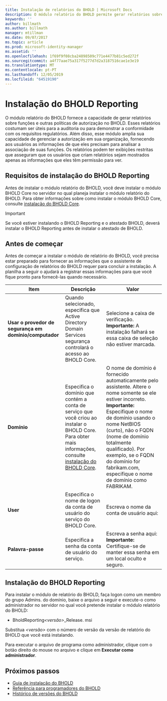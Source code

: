 ```yaml
---
title: Instalação de relatórios do BHOLD | Microsoft Docs
description: O módulo relatório do BHOLD permite gerar relatórios sobre funções e políticas de autorização
keywords: ''
author: billmath
ms.author: billmath
manager: mtillman
ms.date: 09/07/2017
ms.topic: article
ms.prod: microsoft-identity-manager
ms.assetid: ''
ms.openlocfilehash: 1f69f9f08cba24898509c771e4477b81c5ed272f
ms.sourcegitcommit: a4f77aae75a317f5277d7d2a3187516cae1e3e19
ms.translationtype: MT
ms.contentlocale: pt-PT
ms.lasthandoff: 12/05/2019
ms.locfileid: "64519190"
---
```

# <a name="bhold-reporting-installation"></a>Instalação do BHOLD Reporting

O módulo relatório do BHOLD fornece a capacidade de gerar relatórios sobre funções e outras políticas de autorização no BHOLD. Esses relatórios costumam ser úteis para a auditoria ou para demonstrar a conformidade com os requisitos regulatórios. Além disso, esse módulo amplia sua capacidade de gerenciar a autorização em sua organização, fornecendo aos usuários as informações de que eles precisam para analisar a associação de suas funções. Os relatórios podem ter exibições restritas que asseguram que os usuários que criam relatórios sejam mostrados apenas as informações que eles têm permissão para ver.

## <a name="bhold-reporting-installation-requirements"></a>Requisitos de instalação do BHOLD Reporting

Antes de instalar o módulo relatório do BHOLD, você deve instalar o módulo BHOLD Core no servidor no qual planeja instalar o módulo relatório do BHOLD. Para obter informações sobre como instalar o módulo BHOLD Core, consulte [instalação do BHOLD Core](https://technet.microsoft.com/library/jj134095(v=ws.10).aspx).

> [!IMPORTANT]
> Se você estiver instalando o BHOLD Reporting e o atestado BHOLD, deverá instalar o BHOLD Reporting antes de instalar o atestado de BHOLD.

## <a name="before-you-begin"></a>Antes de começar

Antes de começar a instalar o módulo de relatório do BHOLD, você precisa estar preparado para fornecer as informações que o assistente de configuração de relatórios do BHOLD requer para concluir a instalação. A planilha a seguir o ajudará a registrar essas informações para que você fique pronto para fornecê-las quando necessário.

| **Item**                                    | **Descrição**                                                                                                                                                                                                           | **Valor**                                                                                                                                                                                                                                                                                                            |
|---------------------------------------------|---------------------------------------------------------------------------------------------------------------------------------------------------------------------------------------------------------------------------|----------------------------------------------------------------------------------------------------------------------------------------------------------------------------------------------------------------------------------------------------------------------------------------------------------------------|
| **Usar o provedor de segurança em domínio/computador** | Quando selecionado, especifica que Active Directory Domain Services segurança controlará o acesso ao BHOLD Core.                                                                                                                | Selecione a caixa de verificação. </br>**Importante:** A instalação falhará se essa caixa de seleção não estiver marcada.                                                                                                                                                                                                                   |
| **Domínio**                                  | Especifica o domínio que contém a conta de serviço que você criou ao instalar o BHOLD Core. Para obter mais informações, consulte [instalação do BHOLD Core](https://technet.microsoft.com/library/jj134095(v=ws.10).aspx). | O nome de domínio é fornecido automaticamente pelo assistente. Altere o nome somente se ele estiver incorreto. **Importante:** Especifique o nome de domínio usando o nome NetBIOS (curto), não o FQDN (nome de domínio totalmente qualificado). Por exemplo, se o FQDN do domínio for fabrikam.com, especifique o nome de domínio como FABRIKAM. |
| **User**                                    | Especifica o nome de logon da conta de usuário do serviço do BHOLD Core.                                                                                                                                                          | Escreva o nome da conta de usuário aqui:                                                                                                                                                                                                                                                                                    |
| **Palavra-passe**                                | Especifica a senha da conta de usuário do serviço.                                                                                                                                                                       | Escreva a senha aqui: </br>**Importante:** Certifique-se de manter essa senha em um local oculto e seguro.                                                                                                                                                                                                                  |

## <a name="bhold-reporting-installation"></a>Instalação do BHOLD Reporting

Para instalar o módulo de relatório do BHOLD, faça logon como um membro do grupo Admins. do domínio, baixe o arquivo a seguir e execute-o como administrador no servidor no qual você pretende instalar o módulo relatório do BHOLD:

- BholdReporting<em>\<versão\></em>\_Release. msi

Substitua *\<versão\>* com o número de versão da versão de relatório do BHOLD que você está instalando.

Para executar o arquivo de programa como administrador, clique com o botão direito do mouse no arquivo e clique em **Executar como administrador**.

## <a name="next-steps"></a>Próximos passos

- [Guia de instalação do BHOLD](bhold-installation-guide.md)
- [Referência para programadores do BHOLD](../reference/mim2016-bhold-developer-reference.md)
- [Histórico de versões do BHOLD](../reference/version-bhold-history.md)
